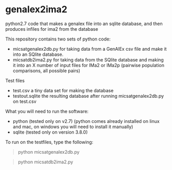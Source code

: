 # genalex2ima2
python2.7 code that makes a genalex file into an sqlite database, and then produces infiles for ima2 from the database

This repository contains two sets of python code:
- micsatgenalex2db.py for taking data from a GenAlEx csv file and make it into an SQlite database.
- micsatdb2ima2.py for taking data from the SQlite database and making it into an X number of input files for IMa2 or IMa2p
  (pairwise population comparisons, all possible pairs)

Test files 
- test.csv a tiny data set for making the database
- testout.sqlite the resulting database after running micsatgenalex2db.py on test.csv

What you will need to run the software:
- python (tested only on v2.7) (python comes already installed on linux and mac, on windows you will need to install it manually)
- sqlite (tested only on version 3.8.0)

To run on the testfiles, type the following:
>python micsatgenalex2db.py

>python micsatdb2ima2.py
